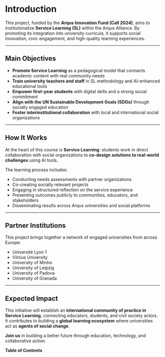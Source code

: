 # Introduction

This project, funded by the **Arqus Innovation Fund (Call 2024)**, aims to institutionalize **Service Learning (SL)** within the Arqus Alliance. By promoting its integration into university curricula, it supports social innovation, civic engagement, and high-quality learning experiences.

---

## Main Objectives

- **Promote Service Learning** as a pedagogical model that connects academic content with real community needs  
- **Train university teachers and staff** in SL methodology and AI-enhanced educational tools  
- **Empower first-year students** with digital skills and a strong social commitment  
- **Align with the UN Sustainable Development Goals (SDGs)** through socially engaged education  
- **Foster interinstitutional collaboration** with local and international social organizations  

---

## How It Works

At the heart of this course is **Service Learning**: students work in direct collaboration with social organizations to **co-design solutions to real-world challenges** using AI tools.

The learning process includes:

- Conducting needs assessments with partner organizations  
- Co-creating socially relevant projects  
- Engaging in structured reflection on the service experience  
- Presenting outcomes publicly to communities, educators, and stakeholders  
- Disseminating results across Arqus universities and social platforms  

---
## Partner Institutions

This project brings together a network of engaged universities from across Europe:

- Université Lyon 1  
- Vilnius University  
- University of Minho  
- University of Leipzig  
- University of Padova  
- University of Granada  

---

## Expected Impact

This initiative will establish an **international community of practice in Service Learning**, connecting educators, students, and civil society actors. It contributes to building a **global learning ecosystem** where universities act as **agents of social change**.

**Join us** in building a better future through education, technology, and collaborative action.

**Table of Contents**

```{tableofcontents}
```
